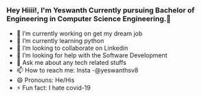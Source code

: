 ### Hey Hiiii!, I'm Yeswanth Currently pursuing Bachelor of Engineering in Computer Science Engineering.👋


- 🔭 I’m currently working on get my dream job
- 🌱 I’m currently learning python
- 👯 I’m looking to collaborate on Linkedin
- 🤔 I’m looking for help with the Software Development
- 💬 Ask me about any tech related stuffs
- 📫 How to reach me: Insta -@yeswanthsv8
- 😄 Pronouns: He/His
- ⚡ Fun fact: I hate covid-19

